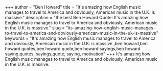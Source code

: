 +++
author = "Ben Howard"
title = "It's amazing how English music manages to travel to America and obviously, American music in the U.K. is massive."
description = "the best Ben Howard Quote: It's amazing how English music manages to travel to America and obviously, American music in the U.K. is massive."
slug = "its-amazing-how-english-music-manages-to-travel-to-america-and-obviously-american-music-in-the-uk-is-massive"
keywords = "It's amazing how English music manages to travel to America and obviously, American music in the U.K. is massive.,ben howard,ben howard quotes,ben howard quote,ben howard sayings,ben howard saying,quotes, sayings,quote, saying, motivation"
+++
It's amazing how English music manages to travel to America and obviously, American music in the U.K. is massive.

